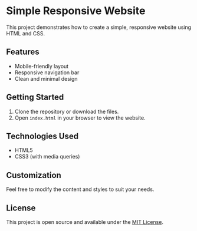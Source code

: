 # Simple Responsive Website

This project demonstrates how to create a simple, responsive website using HTML and CSS.

## Features

- Mobile-friendly layout
- Responsive navigation bar
- Clean and minimal design

## Getting Started

1. Clone the repository or download the files.
2. Open `index.html` in your browser to view the website.

## Technologies Used

- HTML5
- CSS3 (with media queries)

## Customization

Feel free to modify the content and styles to suit your needs.

## License

This project is open source and available under the [MIT License](LICENSE).